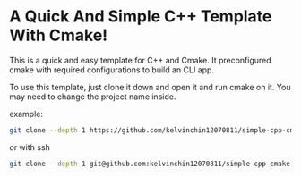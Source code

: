 # A Quick And Simple C++ Template With Cmake!
This is a quick and easy template for C++ and Cmake. It preconfigured cmake with required configurations to build an CLI
app.

To use this template, just clone it down and open it and run cmake on it. You may need to change the project name
inside.

example:
```bash
git clone --depth 1 https://github.com/kelvinchin12070811/simple-cpp-cmake-template.git <project_name>
```

or with ssh

```bash
git clone --depth 1 git@github.com:kelvinchin12070811/simple-cpp-cmake-template.git <project_name>
```